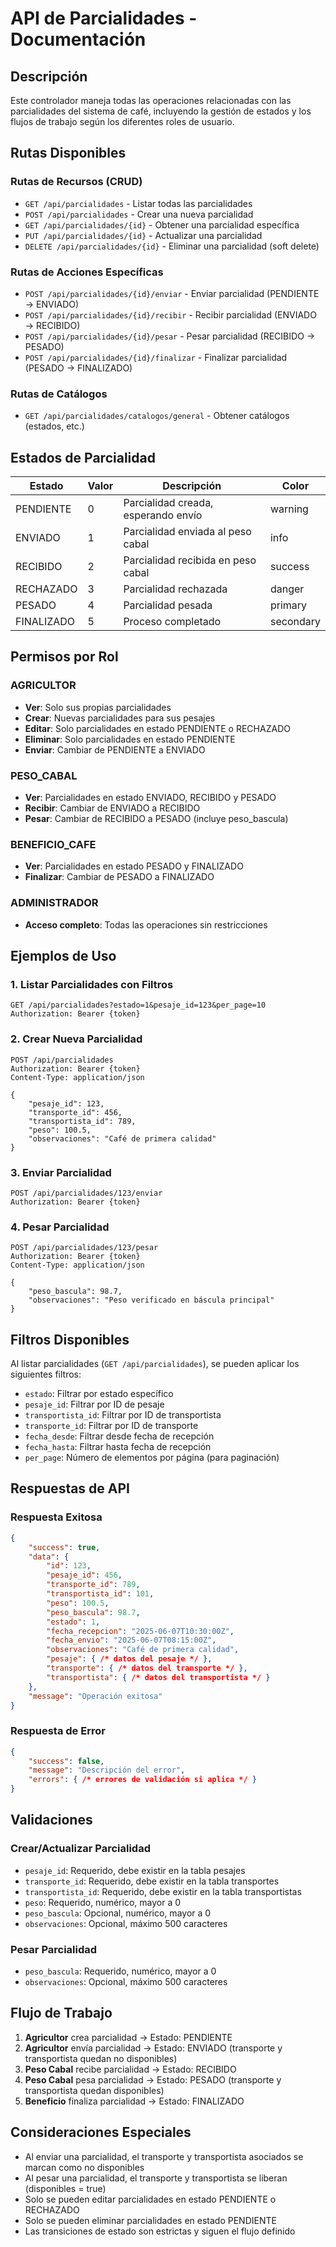 # API de Parcialidades - Documentación

## Descripción
Este controlador maneja todas las operaciones relacionadas con las parcialidades del sistema de café, incluyendo la gestión de estados y los flujos de trabajo según los diferentes roles de usuario.

## Rutas Disponibles

### Rutas de Recursos (CRUD)
- `GET /api/parcialidades` - Listar todas las parcialidades
- `POST /api/parcialidades` - Crear una nueva parcialidad
- `GET /api/parcialidades/{id}` - Obtener una parcialidad específica
- `PUT /api/parcialidades/{id}` - Actualizar una parcialidad
- `DELETE /api/parcialidades/{id}` - Eliminar una parcialidad (soft delete)

### Rutas de Acciones Específicas
- `POST /api/parcialidades/{id}/enviar` - Enviar parcialidad (PENDIENTE → ENVIADO)
- `POST /api/parcialidades/{id}/recibir` - Recibir parcialidad (ENVIADO → RECIBIDO)
- `POST /api/parcialidades/{id}/pesar` - Pesar parcialidad (RECIBIDO → PESADO)
- `POST /api/parcialidades/{id}/finalizar` - Finalizar parcialidad (PESADO → FINALIZADO)

### Rutas de Catálogos
- `GET /api/parcialidades/catalogos/general` - Obtener catálogos (estados, etc.)

## Estados de Parcialidad

| Estado | Valor | Descripción | Color |
|--------|-------|-------------|-------|
| PENDIENTE | 0 | Parcialidad creada, esperando envío | warning |
| ENVIADO | 1 | Parcialidad enviada al peso cabal | info |
| RECIBIDO | 2 | Parcialidad recibida en peso cabal | success |
| RECHAZADO | 3 | Parcialidad rechazada | danger |
| PESADO | 4 | Parcialidad pesada | primary |
| FINALIZADO | 5 | Proceso completado | secondary |

## Permisos por Rol

### AGRICULTOR
- **Ver**: Solo sus propias parcialidades
- **Crear**: Nuevas parcialidades para sus pesajes
- **Editar**: Solo parcialidades en estado PENDIENTE o RECHAZADO
- **Eliminar**: Solo parcialidades en estado PENDIENTE
- **Enviar**: Cambiar de PENDIENTE a ENVIADO

### PESO_CABAL
- **Ver**: Parcialidades en estado ENVIADO, RECIBIDO y PESADO
- **Recibir**: Cambiar de ENVIADO a RECIBIDO
- **Pesar**: Cambiar de RECIBIDO a PESADO (incluye peso_bascula)

### BENEFICIO_CAFE
- **Ver**: Parcialidades en estado PESADO y FINALIZADO
- **Finalizar**: Cambiar de PESADO a FINALIZADO

### ADMINISTRADOR
- **Acceso completo**: Todas las operaciones sin restricciones

## Ejemplos de Uso

### 1. Listar Parcialidades con Filtros
```http
GET /api/parcialidades?estado=1&pesaje_id=123&per_page=10
Authorization: Bearer {token}
```

### 2. Crear Nueva Parcialidad
```http
POST /api/parcialidades
Authorization: Bearer {token}
Content-Type: application/json

{
    "pesaje_id": 123,
    "transporte_id": 456,
    "transportista_id": 789,
    "peso": 100.5,
    "observaciones": "Café de primera calidad"
}
```

### 3. Enviar Parcialidad
```http
POST /api/parcialidades/123/enviar
Authorization: Bearer {token}
```

### 4. Pesar Parcialidad
```http
POST /api/parcialidades/123/pesar
Authorization: Bearer {token}
Content-Type: application/json

{
    "peso_bascula": 98.7,
    "observaciones": "Peso verificado en báscula principal"
}
```

## Filtros Disponibles

Al listar parcialidades (`GET /api/parcialidades`), se pueden aplicar los siguientes filtros:

- `estado`: Filtrar por estado específico
- `pesaje_id`: Filtrar por ID de pesaje
- `transportista_id`: Filtrar por ID de transportista
- `transporte_id`: Filtrar por ID de transporte
- `fecha_desde`: Filtrar desde fecha de recepción
- `fecha_hasta`: Filtrar hasta fecha de recepción
- `per_page`: Número de elementos por página (para paginación)

## Respuestas de API

### Respuesta Exitosa
```json
{
    "success": true,
    "data": {
        "id": 123,
        "pesaje_id": 456,
        "transporte_id": 789,
        "transportista_id": 101,
        "peso": 100.5,
        "peso_bascula": 98.7,
        "estado": 1,
        "fecha_recepcion": "2025-06-07T10:30:00Z",
        "fecha_envio": "2025-06-07T08:15:00Z",
        "observaciones": "Café de primera calidad",
        "pesaje": { /* datos del pesaje */ },
        "transporte": { /* datos del transporte */ },
        "transportista": { /* datos del transportista */ }
    },
    "message": "Operación exitosa"
}
```

### Respuesta de Error
```json
{
    "success": false,
    "message": "Descripción del error",
    "errors": { /* errores de validación si aplica */ }
}
```

## Validaciones

### Crear/Actualizar Parcialidad
- `pesaje_id`: Requerido, debe existir en la tabla pesajes
- `transporte_id`: Requerido, debe existir en la tabla transportes
- `transportista_id`: Requerido, debe existir en la tabla transportistas
- `peso`: Requerido, numérico, mayor a 0
- `peso_bascula`: Opcional, numérico, mayor a 0
- `observaciones`: Opcional, máximo 500 caracteres

### Pesar Parcialidad
- `peso_bascula`: Requerido, numérico, mayor a 0
- `observaciones`: Opcional, máximo 500 caracteres

## Flujo de Trabajo

1. **Agricultor** crea parcialidad → Estado: PENDIENTE
2. **Agricultor** envía parcialidad → Estado: ENVIADO (transporte y transportista quedan no disponibles)
3. **Peso Cabal** recibe parcialidad → Estado: RECIBIDO
4. **Peso Cabal** pesa parcialidad → Estado: PESADO (transporte y transportista quedan disponibles)
5. **Beneficio** finaliza parcialidad → Estado: FINALIZADO

## Consideraciones Especiales

- Al enviar una parcialidad, el transporte y transportista asociados se marcan como no disponibles
- Al pesar una parcialidad, el transporte y transportista se liberan (disponibles = true)
- Solo se pueden editar parcialidades en estado PENDIENTE o RECHAZADO
- Solo se pueden eliminar parcialidades en estado PENDIENTE
- Las transiciones de estado son estrictas y siguen el flujo definido
